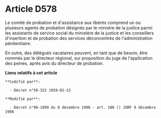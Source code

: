 # Article D578

Le comité de probation et d'assistance aux libérés comprend un ou plusieurs agents de probation désignés par le ministre de
la justice parmi les assistants de service social du ministère de la justice et les conseillers d'insertion et de probation
des services déconcentrés de l'administration pénitentiaire.

En outre, des délégués vacataires peuvent, en tant que de besoin, être nommés par le directeur régional, sur proposition du
juge de l'application des peines, après avis du directeur de probation.

**Liens relatifs à cet article**

	**Codifié par**:

	  - Décret n°59-322 1959-02-23

	**Modifié par**:

	  - Décret n°98-1099 du 8 décembre 1998 - art. 180 () JORF 9 décembre 1998
